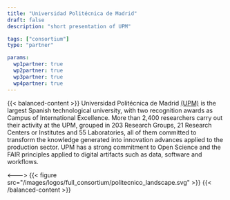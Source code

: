 ```yaml
---
title: "Universidad Politécnica de Madrid"
draft: false
description: "short presentation of UPM"

tags: ["consortium"]
type: "partner" 

params:
  wp1partner: true
  wp2partner: true
  wp3partner: true
  wp4partner: true
---
```


{{< balanced-content >}}
Universidad Politécnica de Madrid [(UPM)](https://www.upm.es/internacional) is the largest Spanish technological university, with two recognition awards as Campus of International Excellence. More than 2,400 researchers carry out their activity at the UPM, grouped in 203 Research Groups, 21 Research Centers or Institutes and 55 Laboratories, all of them committed to transform the knowledge generated into innovation advances applied to the production sector. UPM has a strong commitment to Open Science and the FAIR principles applied to digital artifacts such as data, software and workflows.

<--->
{{< figure src="/images/logos/full_consortium/politecnico_landscape.svg" >}}
{{< /balanced-content >}}
